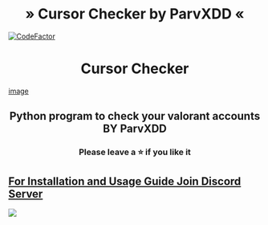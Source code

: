 <h1 align="center">
  » Cursor Checker by ParvXDD «
</h1>

[![CodeFactor](https://www.codefactor.io/repository/github/lil-jaba/valchecker/badge/main)](https://www.codefactor.io/repository/github/lil-jaba/valchecker/overview/main)
<h1 align="center">
  Cursor Checker
</h1>

[image](https://github.com/ParvXDD/CursorBeta/assets/149299708/10ae3ebe-b811-4a16-885f-fff1e8514d03)

<h2 align="center">
  Python program to check your valorant accounts BY ParvXDD
</h2>

<h3 align="center">
Please leave a ⭐  if you like it
</h3>

## [For Installation and Usage Guide Join Discord Server](https://discord.gg/cursor)


<a href="https://discord.gg/cursor"><img src="https://discordapp.com/api/guilds/1105384983385886791/widget.png?style=banner2"></a>
